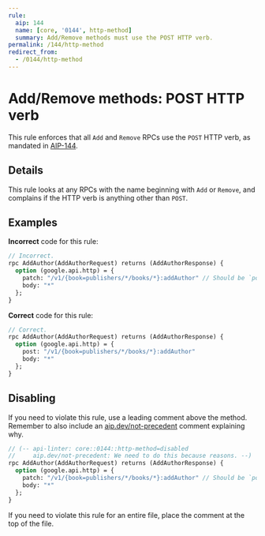 ```yaml
---
rule:
  aip: 144
  name: [core, '0144', http-method]
  summary: Add/Remove methods must use the POST HTTP verb.
permalink: /144/http-method
redirect_from:
  - /0144/http-method
---
```


# Add/Remove methods: POST HTTP verb

This rule enforces that all `Add` and `Remove` RPCs use the `POST` HTTP verb, as
mandated in [AIP-144][].

## Details

This rule looks at any RPCs with the name beginning with `Add` or `Remove`, and
complains if the HTTP verb is anything other than `POST`.

## Examples

**Incorrect** code for this rule:

```proto
// Incorrect.
rpc AddAuthor(AddAuthorRequest) returns (AddAuthorResponse) {
  option (google.api.http) = {
    patch: "/v1/{book=publishers/*/books/*}:addAuthor" // Should be `post:`.
    body: "*"
  };
}
```

**Correct** code for this rule:

```proto
// Correct.
rpc AddAuthor(AddAuthorRequest) returns (AddAuthorResponse) {
  option (google.api.http) = {
    post: "/v1/{book=publishers/*/books/*}:addAuthor"
    body: "*"
  };
}
```

## Disabling

If you need to violate this rule, use a leading comment above the method.
Remember to also include an [aip.dev/not-precedent][] comment explaining why.

```proto
// (-- api-linter: core::0144::http-method=disabled
//     aip.dev/not-precedent: We need to do this because reasons. --)
rpc AddAuthor(AddAuthorRequest) returns (AddAuthorResponse) {
  option (google.api.http) = {
    patch: "/v1/{book=publishers/*/books/*}:addAuthor" // Should be `post:`.
    body: "*"
  };
}
```

If you need to violate this rule for an entire file, place the comment at the
top of the file.

[aip-144]: https://aip.dev/144
[aip.dev/not-precedent]: https://aip.dev/not-precedent
